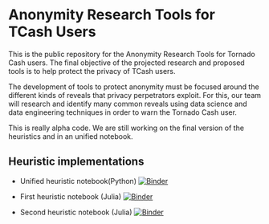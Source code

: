# Anonymity Research Tools for TCash Users

This is the public repository for the Anonymity Research Tools for Tornado Cash users. The final objective of the projected research and proposed tools is to help protect the privacy of TCash users.

The development of tools to protect anonymity must be focused around the different kinds of reveals that privacy perpetrators exploit. For this, our team will research and identify many common reveals using data science and data engineering techniques in order to warn the Tornado Cash user.

This is really alpha code. We are still working on the final version of the heuristics and in an unified notebook.

## Heuristic implementations 
* Unified heuristic notebook(Python) [![Binder](https://mybinder.org/badge_logo.svg)](https://mybinder.org/v2/gh/lambdaclass/tornado_cash_anonymity_tool/HEAD?filepath=python_notebooks%2Funified_heuristics_python.ipynb)
 
* First heuristic notebook (Julia) [![Binder](https://mybinder.org/badge_logo.svg)](https://mybinder.org/v2/gh/lambdaclass/tornado_cash_anonymity_tool/HEAD?filepath=notebooks%2Ffirst_heuristic.ipynb)

* Second heuristic notebook (Julia) [![Binder](https://mybinder.org/badge_logo.svg)](https://mybinder.org/v2/gh/lambdaclass/tornado_cash_anonymity_tool/HEAD?filepath=notebooks%2Fsecond_heuristic.ipynb) 
